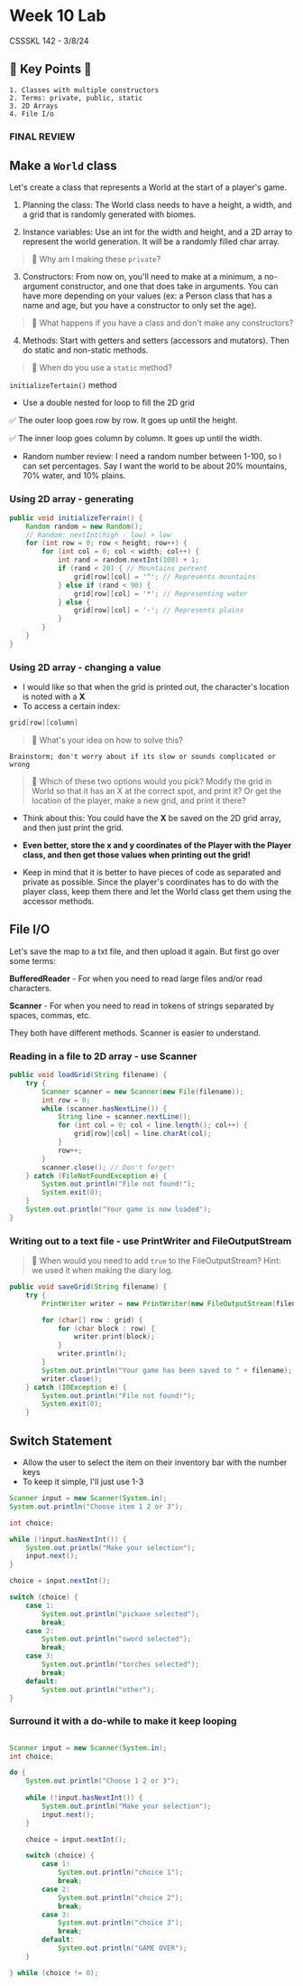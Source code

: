 # Week 10 Lab

CSSSKL 142 - 3/8/24

## 🔑 Key Points 🔑

    1. Classes with multiple constructors
    2. Terms: private, public, static
    3. 2D Arrays
    4. File I/o


### FINAL REVIEW

## Make a `World` class

Let's create a class that represents a World at the start of a player's game.

1. Planning the class: The World class needs to have a height, a width, and a grid that is randomly generated with biomes.

2. Instance variables: Use an int for the width and height, and a 2D array to represent the world generation. It will be a randomly filled char array.

>🤔 Why am I making these `private`?

3. Constructors: From now on, you'll need to make at a minimum, a no-argument constructor, and one that does take in arguments. You can have more depending on your values (ex: a Person class that has a name and age, but you have a constructor to only set the age).

>🤔 What happens if you have a class and don't make any constructors?

4. Methods: Start with getters and setters (accessors and mutators). Then do static and non-static methods.

>🤔 When do you use a `static` method?

`initializeTertain()` method

* Use a double nested for loop to fill the 2D grid

✅ The outer loop goes row by row. It goes up until the height.

✅ The inner loop goes column by column. It goes up until the width.

* Random number review: I need a random number between 1-100, so I can set percentages. Say I want the world to be about 20% mountains, 70% water, and 10% plains.

### Using 2D array - generating

```java
public void initializeTerrain() {
    Random random = new Random();
    // Random: nextInt(high - low) + low
    for (int row = 0; row < height; row++) {
        for (int col = 0; col < width; col++) {
            int rand = random.nextInt(100) + 1;
            if (rand < 20) { // Mountains percent
                grid[row][col] = '^'; // Represents mountains
            } else if (rand < 90) { 
                grid[row][col] = '*'; // Representing water
            } else {
                grid[row][col] = '-'; // Represents plains
            }
        }
    }
}
```

### Using 2D array - changing a value

* I would like so that when the grid is printed out, the character's location is noted with a **X**
* To access a certain index:

```java
grid[row][column]
```
>🤔 What's your idea on how to solve this?

    Brainstorm; don't worry about if its slow or sounds complicated or wrong

>🤔 Which of these two options would you pick? Modify the grid in World so that it has an X at the correct spot, and print it? Or get the location of the player, make a new grid, and print it there?

* Think about this: You could have the **X** be saved on the 2D grid array, and then just print the grid.

* **Even better, store the x and y coordinates of the Player with the Player class, and then get those values when printing out the grid!**

* Keep in mind that it is better to have pieces of code as separated  and private as possible. Since the player's coordinates has to do with the player class, keep them there and let the World class get them using the accessor methods.



## File I/O

Let's save the map to a txt file, and then upload it again. But first go over some terms:

**BufferedReader** - For when you need to read large files and/or read characters.

**Scanner** - For when you need to read in tokens of strings separated by spaces, commas, etc.

They both have different methods.
Scanner is easier to understand. 

### Reading in a file to 2D array - use Scanner

```java
public void loadGrid(String filename) {
    try {
        Scanner scanner = new Scanner(new File(filename));
        int row = 0;
        while (scanner.hasNextLine()) {
            String line = scanner.nextLine();
            for (int col = 0; col < line.length(); col++) {
                grid[row][col] = line.charAt(col);
            }
            row++;
        }
        scanner.close(); // Don't forget!
    } catch (FileNotFoundException e) {
        System.out.println("File not found!");
        System.exit(0);
    }
    System.out.println("Your game is now loaded");
}
```

### Writing out to a text file - use PrintWriter and FileOutputStream

>🤔 When would you need to add `true` to the FileOutputStream? Hint: we used it when making the diary log. 
```java
public void saveGrid(String filename) {
    try {
        PrintWriter writer = new PrintWriter(new FileOutputStream(filename)); // not adding "true" because we want to overwrite

        for (char[] row : grid) {
            for (char block : row) {
                writer.print(block);
            }
            writer.println();
        }
        System.out.println("Your game has been saved to " + filename);
        writer.close();
    } catch (IOException e) {
        System.out.println("File not found!");
        System.exit(0);
    }
```

## Switch Statement

* Allow the user to select the item on their inventory bar with the number keys
* To keep it simple, I'll just use 1-3

```java
Scanner input = new Scanner(System.in);
System.out.println("Choose item 1 2 or 3");

int choice;

while (!input.hasNextInt()) {
    System.out.println("Make your selection");
    input.next();
}

choice = input.nextInt();

switch (choice) {
    case 1:
        System.out.println("pickaxe selected");
        break;
    case 2:
        System.out.println("sword selected");
        break;
    case 3:
        System.out.println("torches selected");
        break;
    default:
        System.out.println("other");
}
```

### Surround it with a do-while to make it keep looping

```java

Scanner input = new Scanner(System.in);
int choice;

do {
    System.out.println("Choose 1 2 or 3");
    
    while (!input.hasNextInt()) {
        System.out.println("Make your selection");
        input.next();
    }

    choice = input.nextInt();

    switch (choice) {
        case 1:
            System.out.println("choice 1");
            break;
        case 2:
            System.out.println("choice 2");
            break;
        case 3:
            System.out.println("choice 3");
            break;
        default:
            System.out.println("GAME OVER");
    }

} while (choice != 0);
```